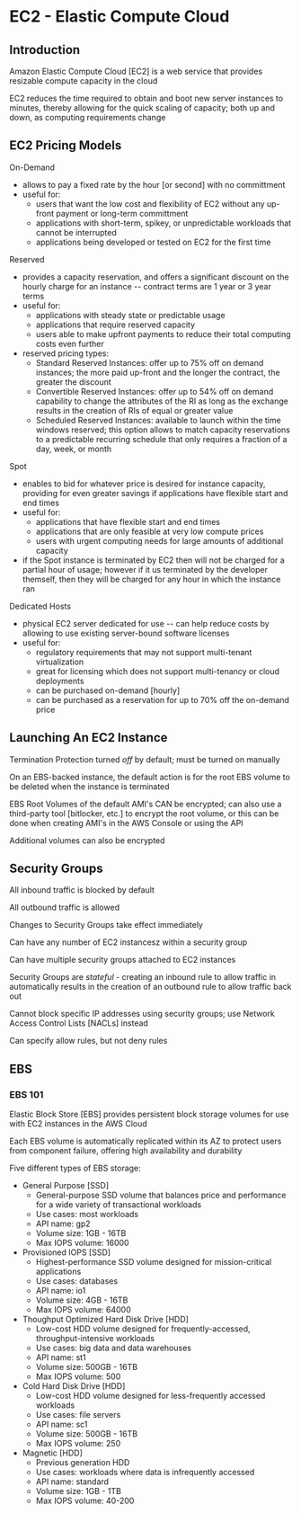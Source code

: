 # EC2 - Elastic Compute Cloud # 

## Introduction ## 

Amazon Elastic Compute Cloud [EC2] is a web service that provides resizable compute capacity in the cloud 

EC2 reduces the time required to obtain and boot new server instances to minutes, thereby allowing for the quick scaling of capacity; both up and down, as computing requirements change 

## EC2 Pricing Models ## 
On-Demand 
* allows to pay a fixed rate by the hour [or second] with no committment 
* useful for: 
    * users that want the low cost and flexibility of EC2 without any up-front payment or long-term committment 
    * applications with short-term, spikey, or unpredictable workloads that cannot be interrupted 
    * applications being developed or tested on EC2 for the first time 

Reserved 
* provides a capacity reservation, and offers a significant discount on the hourly charge for an instance -- contract terms are 1 year or 3 year terms 
* useful for: 
    * applications with steady state or predictable usage 
    * applications that require reserved capacity 
    * users able to make upfront payments to reduce their total computing costs even further 
* reserved pricing types: 
    * Standard Reserved Instances: offer up to 75% off on demand instances; the more paid up-front and the longer the contract, the greater the discount 
    * Convertible Reserved Instances: offer up to 54% off on demand capability to change the attributes of the RI as long as the exchange results in the creation of RIs of equal or greater value 
    * Scheduled Reserved Instances: available to launch within the time windows reserved; this option allows to match capacity reservations to a predictable recurring schedule that only requires a fraction of a day, week, or month  

Spot 
* enables to bid for whatever price is desired for instance capacity, providing for even greater savings if applications have flexible start and end times 
* useful for: 
    * applications that have flexible start and end times 
    * applications that are only feasible at very low compute prices 
    * users with urgent computing needs for large amounts of additional capacity 
* if the Spot instance is terminated by EC2 then will not be charged for a partial hour of usage; however if it us terminated by the developer themself, then they will be charged for any hour in which the instance ran 

Dedicated Hosts 
* physical EC2 server dedicated for use -- can help reduce costs by allowing to use existing server-bound software licenses 
* useful for: 
    * regulatory requirements that may not support multi-tenant virtualization 
    * great for licensing which does not support multi-tenancy or cloud deployments 
    * can be purchased on-demand [hourly] 
    * can be purchased as a reservation for up to 70% off the on-demand price 

## Launching An EC2 Instance ## 
Termination Protection turned *off* by default; must be turned on manually 

On an EBS-backed instance, the default action is for the root EBS volume to be deleted when the instance is terminated 

EBS Root Volumes of the default AMI's CAN be encrypted; can also use a third-party tool [bitlocker, etc.] to encrypt the root volume, or this can be done when creating AMI's in the AWS Console or using the API 

Additional volumes can also be encrypted 

## Security Groups ## 
All inbound traffic is blocked by default 

All outbound traffic is allowed 

Changes to Security Groups take effect immediately 

Can have any number of EC2 instancesz within a security group 

Can have multiple security groups attached to EC2 instances 

Security Groups are *stateful* - creating an inbound rule to allow traffic in automatically results in the creation of an outbound rule to allow traffic back out 

Cannot block specific IP addresses using security groups; use Network Access Control Lists [NACLs] instead 

Can specify allow rules, but not deny rules 

## EBS ## 

### EBS 101 ### 

Elastic Block Store [EBS] provides persistent block storage volumes for use with EC2 instances in the AWS Cloud 

Each EBS volume is automatically replicated within its AZ to protect users from component failure, offering high availability and durability 

Five different types of EBS storage: 
* General Purpose [SSD] 
    * General-purpose SSD volume that balances price and performance for a wide variety of transactional workloads 
    * Use cases: most workloads 
    * API name: gp2 
    * Volume size: 1GB - 16TB 
    * Max IOPS volume: 16000 
* Provisioned IOPS [SSD] 
    * Highest-performance SSD volume designed for mission-critical applications 
    * Use cases: databases 
    * API name: io1 
    * Volume size: 4GB - 16TB 
    * Max IOPS volume: 64000 
* Thoughput Optimized Hard Disk Drive [HDD] 
    * Low-cost HDD volume designed for frequently-accessed, throughput-intensive workloads  
    * Use cases: big data and data warehouses  
    * API name: st1  
    * Volume size: 500GB - 16TB 
    * Max IOPS volume: 500 
* Cold Hard Disk Drive [HDD] 
    * Low-cost HDD volume designed for less-frequently accessed workloads 
    * Use cases: file servers  
    * API name: sc1 
    * Volume size: 500GB - 16TB 
    * Max IOPS volume: 250 
* Magnetic [HDD] 
    * Previous generation HDD  
    * Use cases: workloads where data is infrequently accessed   
    * API name: standard 
    * Volume size: 1GB - 1TB 
    * Max IOPS volume: 40-200  